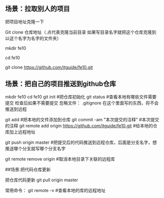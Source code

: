 ## 场景：拉取别人的项目
把项目地址克隆一下


Git clone 仓库地址（.点代表克隆当前目录 如果写目录名字就把这个仓库克隆到以这个名字为名字的文件夹）

mkdir fe10

cd fe10

git clone https://github.com/itguide/fe10.git



## 场景：把自己的项目推送到github仓库

mkdir fe10
cd fe10
git init      #把仓库初始化
git status    #查看本地有哪些文件需要提交 检查后如果不需要提交
忽略文件： .gitignore
            在这个里面写的东西，将不会推送到远程

git add       #把本地的文件添加到仓库
git commit -am "本次提交的注释"     #本次提交的注释
git remote add origin https://github.com/itguide/fe10.git  #给本地的仓库加上远程地址

git push origin master    #把提交后的代码推送到远程仓库，后面是分支名字，想推送哪个分支就写哪个分支名字

git remote remove origin    #取消本地目录下关联的远程库


##场景:把代码仓库更新

把仓库代码更新
git pull origin master

常用命令：
git remote -v #查看本地的库的远程地址

